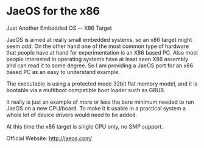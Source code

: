 JaeOS for the x86
=================

Just Another Embedded OS -- X86 Target

JaeOS is aimed at really small embedded systems, so an x86 target might seem odd.
On the other hand one of the most common type of hardware that people have at hand for experimentation is an X86 based PC.
Also most people interested in operating systems have at least seen X86 assembly and can read it to some degree.
So I am providing a JaeOS port for an x86 based PC as an easy to understand example.

The executable is using a protected mode 32bit flat memory model, and it is bootable via a multiboot compatible boot loader such as GRUB.

It really is just an example of more or less the bare minimum needed to run JaeOS on a new CPU/board.
To make it it usable in a practical system a whole lot of device drivers would need to be added.

At this time the x86 target is single CPU only, no SMP support. 

Official Website: http://jaeos.com/

